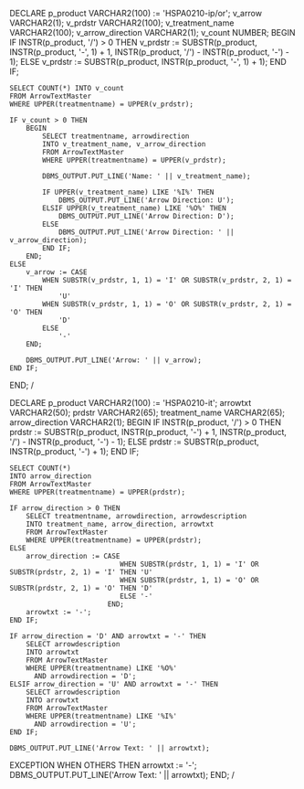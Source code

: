 DECLARE
    p_product VARCHAR2(100) := 'HSPA0210-ip/or';
    v_arrow VARCHAR2(1);
    v_prdstr VARCHAR2(100);
    v_treatment_name VARCHAR2(100);
    v_arrow_direction VARCHAR2(1);
    v_count NUMBER;
BEGIN
    IF INSTR(p_product, '/') > 0 THEN
        v_prdstr := SUBSTR(p_product, INSTR(p_product, '-', 1) + 1, INSTR(p_product, '/') - INSTR(p_product, '-') - 1);
    ELSE
        v_prdstr := SUBSTR(p_product, INSTR(p_product, '-', 1) + 1);
    END IF;

    SELECT COUNT(*) INTO v_count
    FROM ArrowTextMaster
    WHERE UPPER(treatmentname) = UPPER(v_prdstr);

    IF v_count > 0 THEN
        BEGIN
            SELECT treatmentname, arrowdirection
            INTO v_treatment_name, v_arrow_direction
            FROM ArrowTextMaster
            WHERE UPPER(treatmentname) = UPPER(v_prdstr);

            DBMS_OUTPUT.PUT_LINE('Name: ' || v_treatment_name);

            IF UPPER(v_treatment_name) LIKE '%I%' THEN
                DBMS_OUTPUT.PUT_LINE('Arrow Direction: U');
            ELSIF UPPER(v_treatment_name) LIKE '%O%' THEN
                DBMS_OUTPUT.PUT_LINE('Arrow Direction: D');
            ELSE
                DBMS_OUTPUT.PUT_LINE('Arrow Direction: ' || v_arrow_direction);
            END IF;
        END;
    ELSE
        v_arrow := CASE
            WHEN SUBSTR(v_prdstr, 1, 1) = 'I' OR SUBSTR(v_prdstr, 2, 1) = 'I' THEN
                'U'
            WHEN SUBSTR(v_prdstr, 1, 1) = 'O' OR SUBSTR(v_prdstr, 2, 1) = 'O' THEN
                'D'
            ELSE
                '-'
        END;

        DBMS_OUTPUT.PUT_LINE('Arrow: ' || v_arrow);
    END IF;
END;
/






























DECLARE
    p_product VARCHAR2(100) := 'HSPA0210-it';
    arrowtxt VARCHAR2(50);
    prdstr VARCHAR2(65);
    treatment_name VARCHAR2(65);
    arrow_direction VARCHAR2(1);
BEGIN
    IF INSTR(p_product, '/') > 0 THEN
        prdstr := SUBSTR(p_product, INSTR(p_product, '-') + 1, INSTR(p_product, '/') - INSTR(p_product, '-') - 1);
    ELSE
        prdstr := SUBSTR(p_product, INSTR(p_product, '-') + 1);
    END IF;

    SELECT COUNT(*)
    INTO arrow_direction
    FROM ArrowTextMaster
    WHERE UPPER(treatmentname) = UPPER(prdstr);

    IF arrow_direction > 0 THEN
        SELECT treatmentname, arrowdirection, arrowdescription
        INTO treatment_name, arrow_direction, arrowtxt
        FROM ArrowTextMaster
        WHERE UPPER(treatmentname) = UPPER(prdstr);
    ELSE
        arrow_direction := CASE
                               WHEN SUBSTR(prdstr, 1, 1) = 'I' OR SUBSTR(prdstr, 2, 1) = 'I' THEN 'U'
                               WHEN SUBSTR(prdstr, 1, 1) = 'O' OR SUBSTR(prdstr, 2, 1) = 'O' THEN 'D'
                               ELSE '-'
                            END;
        arrowtxt := '-';
    END IF;

    IF arrow_direction = 'D' AND arrowtxt = '-' THEN
        SELECT arrowdescription
        INTO arrowtxt
        FROM ArrowTextMaster
        WHERE UPPER(treatmentname) LIKE '%O%'
          AND arrowdirection = 'D';
    ELSIF arrow_direction = 'U' AND arrowtxt = '-' THEN
        SELECT arrowdescription
        INTO arrowtxt
        FROM ArrowTextMaster
        WHERE UPPER(treatmentname) LIKE '%I%'
          AND arrowdirection = 'U';
    END IF;

    DBMS_OUTPUT.PUT_LINE('Arrow Text: ' || arrowtxt);

EXCEPTION
    WHEN OTHERS THEN
        arrowtxt := '-';
        DBMS_OUTPUT.PUT_LINE('Arrow Text: ' || arrowtxt);
END;
/

